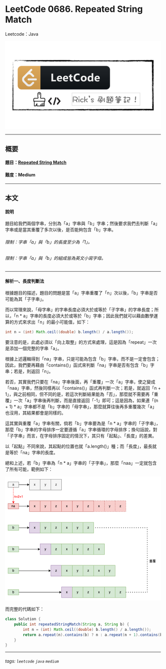 # LeetCode 0686. Repeated String Match
Leetcode：Java

![](https://github.com/rickbsr/LeetCode/blob/main/pics/leetcode.png?raw=true)

---

## 概要

#### 題目：[Repeated String Match](https://leetcode.com/problems/repeated-string-match/)

#### 難度：Medium

---

## 本文

#### 說明

題目給我們兩個字串，分別為「a」字串與「b」字串；然後要求我們去判斷「a」字串或是當其重覆了多次以後，是否能夠包含「b」字串。

###### 限制：字串「a」與「b」的長度至少為「1」。
###### 限制：字串「a」與「b」的組成皆為英文小寫字母。

---

#### 解析一、長度判斷法

根據題目的描述，題目的問題是當「a」字串重覆了「n」次以後，「b」字串是否可能為其「子字串」。

而以常理來說，「母字串」的字串長度必須大於或等於「子字串」的字串長度；所以，「n * a」字串的長度必須大於或等於「b」字串；因此我們就可以藉由數學運算的方式來求出「n」的最小可能值，如下：

```java
int n = (int) Math.ceil((double) b.length() / a.length());
```

要注意的是，此處必須以「向上取整」的方式來處理，這是因為「repeat」一次是添加一個完整的字串「a」。

根據上述邏輯得到「na」字串，只是可能為包含「b」字串，而不是一定會包含；因此，我們要再藉由「contains()」函式來判斷「na」字串是否有包含「b」字串；若是，則返回「n」。

若否，其實我們只要在「na」字串後面，再「重覆」一次「a」字串，使之變成「naa」字串，然後同樣再以「contains()」函式再判斷一次；若是，就返回「n + 1」，與之前相同，但不同的是，若這次判斷結果能為「否」，那麼就不需要再「重覆」一次「a」字串後再判斷，而是直接返回「-1」即可；這是因為，如果連「(n + 1) * a」字串都不是「b」字串的「母字串」，那麼就算往後再多重覆幾次「a」也沒用，其結果都會是同樣的。

這其實與重覆「a」字串有關，倘若「b」字串要為是「n * a」字串的「子字串」，那麼「b」字串的字母排序一定要遵循「a」字串循環的字母排序；換句話說，對「子字串」而言，在字母排序固定的情況下，其只有「起點」、「長度」的差異。

以「起點」不同來說，其起點的位置也就「a.length()」種；而「長度」，最長就是等於「na」字串的長度。

總和上述，若「b」字串為「n * a」字串的「子字串」，那麼「naa」一定就包含了所有可能，範例如下：

![](https://github.com/rickbsr/LeetCode/blob/main/pics/0686_repeated_string_match_naa.png?raw=true)

而完整的代碼如下：

```java
class Solution {
    public int repeatedStringMatch(String a, String b) {
        int n = (int) Math.ceil((double) b.length() / a.length());
        return a.repeat(n).contains(b) ? n : a.repeat(n + 1).contains(b) ? n + 1 : -1;
    }
}
```

---

###### tags: `leetcode` `java` `medium`